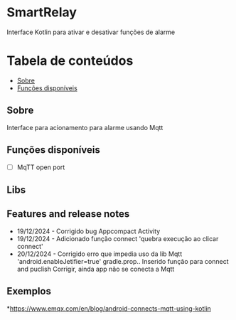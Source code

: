 # SmartRelay
Interface Kotlin para ativar e desativar funções de alarme

Tabela de conteúdos
=================
<!--ts-->
* [Sobre](#Sobre)
* [Funções disponíveis](#Features)

<!--te-->

## Sobre
Interface para acionamento para alarme usando Mqtt

## Funções disponíveis
- [ ] MqTT open port

## Libs

## Features and release notes

- 19/12/2024 - Corrigido bug Appcompact Activity
- 19/12/2024 - Adicionado função connect 'quebra execução ao clicar connect'
- 20/12/2024 - Corrigido erro que impedia uso da lib Mqtt 'android.enableJetifier=true' gradle.prop..
               Inserido função para connect and puclish
               Corrigir, ainda app não se conecta a Mqtt

## Exemplos

*https://www.emqx.com/en/blog/android-connects-mqtt-using-kotlin